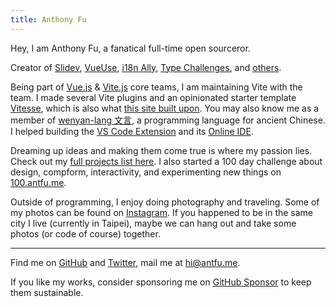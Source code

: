 ```yaml
---
title: Anthony Fu
---
```


<ClientOnly>
  <Plum/>
</ClientOnly>

Hey, I am Anthony Fu, a fanatical full-time open sourceror.

Creator of [Slidev](https://github.com/slidevjs/slidev), [VueUse](https://github.com/vueuse/vueuse), [i18n Ally](https://github.com/lokalise/i18n-ally), [Type Challenges](https://github.com/type-challenges/type-challenges), and [others](/projects).

Being part of [Vue.js](https://vuejs.org/) & [Vite.js](http://vitejs.dev/) core teams, I am maintaining Vite with the team. I made several Vite plugins and an opinionated starter template [Vitesse](https://github.com/antfu/vitesse), which is also what [this site built upon](/posts/rewrite-in-vite). You may also know me as a member of [wenyan-lang 文言](https://wy-lang.org/), a programming language for ancient Chinese. I helped building the [VS Code Extension](https://github.com/antfu/wenyan-lang-vscode) and its [Online IDE](https://ide.wy-lang.org/).

Dreaming up ideas and making them come true is where my passion lies. Check out my [full projects list here](/projects). I also started a 100 day challenge about design, compform, interactivity, and experimenting new things on [100.antfu.me](https://100.antfu.me/).

Outside of programming, I enjoy doing photography and traveling. Some of my photos can be found on [Instagram](https://www.instagram.com/antfu7). If you happened to be in the same city I live (currently in Taipei), maybe we can hang out and take some photos (or code of course) together.

***

Find me on [GitHub](https://github.com/antfu) and [Twitter](https://www.twitter.com/antfu7), mail me at [hi@antfu.me](mailto:hi@antfu.me).

If you like my works, consider sponsoring me on [GitHub Sponsor](https://github.com/sponsors/antfu) to keep them sustainable.
